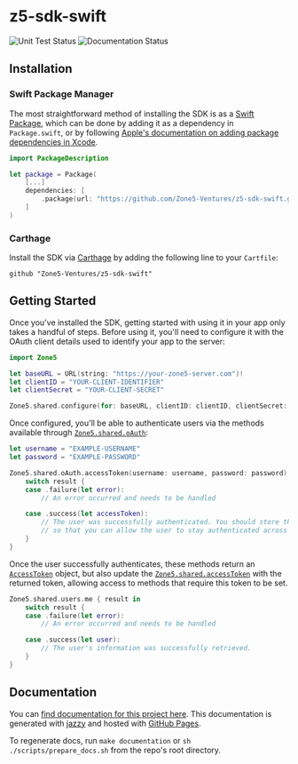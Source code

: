 # z5-sdk-swift

![Unit Test Status](https://github.com/Zone5-Ventures/z5-sdk-swift/workflows/Unit%20Tests/badge.svg) ![Documentation Status](https://zone5-ventures.github.io/z5-sdk-swift/badge.svg)

## Installation

### Swift Package Manager
The most straightforward method of installing the SDK is as a [Swift Package](https://swift.org/package-manager/), which can be done by adding it as a dependency in `Package.swift`, or by following [Apple's documentation on adding package dependencies in Xcode](https://developer.apple.com/documentation/xcode/adding_package_dependencies_to_your_app).

```swift
import PackageDescription

let package = Package(
    [...]
    dependencies: [
        .package(url: "https://github.com/Zone5-Ventures/z5-sdk-swift.git", from: "1.0.0"),
    ]
)
```

### Carthage
Install the SDK via [Carthage](https://github.com/Carthage/Carthage) by adding the following line to your `Cartfile`:

```
github "Zone5-Ventures/z5-sdk-swift"
```

## Getting Started

Once you've installed the SDK, getting started with using it in your app only takes a handful of steps. Before using it, you'll need to configure it with the OAuth client details used to identify your app to the server:

```swift
import Zone5

let baseURL = URL(string: "https://your-zone5-server.com")!
let clientID = "YOUR-CLIENT-IDENTIFIER"
let clientSecret = "YOUR-CLIENT-SECRET"

Zone5.shared.configure(for: baseURL, clientID: clientID, clientSecret: clientSecret)
```

Once configured, you'll be able to authenticate users via the methods available through [`Zone5.shared.oAuth`](https://zone5-ventures.github.io/z5-sdk-swift/Classes/OAuthView.html):

```swift
let username = "EXAMPLE-USERNAME"
let password = "EXAMPLE-PASSWORD"

Zone5.shared.oAuth.accessToken(username: username, password: password) { result in
	switch result {
	case .failure(let error):
		// An error occurred and needs to be handled

	case .success(let accessToken):
		// The user was successfully authenticated. You should store this token securely
		// so that you can allow the user to stay authenticated across multiple sessions.
	}
}
```

Once the user successfully authenticates, these methods return an [`AccessToken`](https://zone5-ventures.github.io/z5-sdk-swift/Structs/AccessToken.html) object, but also update the [`Zone5.shared.accessToken`](https://zone5-ventures.github.io/z5-sdk-swift/Classes/Zone5.html#/s:5Zone5AAC11accessTokenAA06AccessC0VSgvp) with the returned token, allowing access to methods that require this token to be set.

```swift
Zone5.shared.users.me { result in
	switch result {
	case .failure(let error):
		// An error occurred and needs to be handled

	case .success(let user):
		// The user's information was successfully retrieved.
	}
}
```

## Documentation
You can [find documentation for this project here](https://zone5-ventures.github.io/z5-sdk-swift/). This documentation is generated with [jazzy](https://github.com/realm/jazzy) and hosted with [GitHub Pages](https://pages.github.com/).

To regenerate docs, run `make documentation` or `sh ./scripts/prepare_docs.sh` from the repo's root directory.
